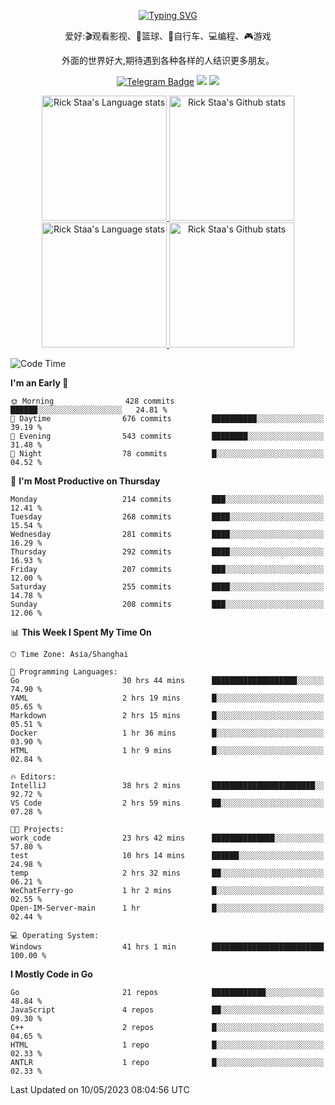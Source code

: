 <div align="center"> 

[![Typing SVG](https://readme-typing-svg.herokuapp.com?size=25&duration=2500&color=eeeeee&vCenter=true&width=200&height=40&lines=Hi+there+%F0%9F%91%8B%F0%9F%8F%BB;I'm+DanBai)](https://git.io/typing-svg)

爱好:🎬观看影视、🏀篮球、🚴自行车、💻编程、🎮游戏

外面的世界好大,期待遇到各种各样的人结识更多朋友。

[![Telegram Badge](https://img.shields.io/badge/-Telegram-blue?style=flat&logo=Telegram&logoColor=white)](https://t.me/danbai9420) 
[![](https://img.shields.io/badge/-Blog-brightgreen?style=flat&logo=Blogger&logoColor=white)](https://p00q.cn)
[![](https://img.shields.io/badge/-Email-red?style=flat&logo=Mail.Ru&logoColor=white)](mailto:danbai@88.com)
</div>

<!-- Light Mode -->
<div align="center"> 
<a href="https://github.com/anuraghazra/github-readme-stats#gh-light-mode-only">
<img height=200 src="https://github-readme-stats-git-master-rstaa-rickstaa.vercel.app/api/top-langs/?username=danbai225&layout=compact&langs_count=10&hide_border=1&role=OWNER,COLLABORATOR#gh-light-mode-only" alt="Rick Staa's Language stats" />
</a>
<a href="https://github.com/anuraghazra/github-readme-stats#gh-light-mode-only">
<img height=200 src="https://github-readme-stats-git-master-rstaa-rickstaa.vercel.app/api?username=danbai225&show_icons=true&count_private=true&line_height=28&hide_border=1&include_all_commits=true&card_width=450&role=OWNER,COLLABORATOR&exclude_repo=github-readme-stats#gh-light-mode-only" alt="Rick Staa's Github stats" />
</a>
</div>

<!-- Dark Mode -->
<div align="center"> 
<a href="https://github.com/anuraghazra/github-readme-stats#gh-dark-mode-only">
<img height=200 src="https://github-readme-stats-git-master-rstaa-rickstaa.vercel.app/api/top-langs/?username=danbai225&layout=compact&langs_count=10&hide_border=1&role=OWNER,COLLABORATOR&theme=github_dark#gh-dark-mode-only" alt="Rick Staa's Language stats" />
</a>
<a href="https://github.com/anuraghazra/github-readme-stats#gh-dark-mode-only">
<img height=200 src="https://github-readme-stats-git-master-rstaa-rickstaa.vercel.app/api?username=danbai225&show_icons=true&count_private=true&line_height=28&hide_border=1&include_all_commits=true&card_width=450&role=OWNER,COLLABORATOR&exclude_repo=github-readme-stats&theme=github_dark#gh-dark-mode-only" alt="Rick Staa's Github stats" />
</a>
</div>

<!--START_SECTION:waka-->
![Code Time](http://img.shields.io/badge/Code%20Time-292%20hrs%2012%20mins-blue)

**I'm an Early 🐤** 

```text
🌞 Morning                428 commits         ██████░░░░░░░░░░░░░░░░░░░   24.81 % 
🌆 Daytime                676 commits         ██████████░░░░░░░░░░░░░░░   39.19 % 
🌃 Evening                543 commits         ████████░░░░░░░░░░░░░░░░░   31.48 % 
🌙 Night                  78 commits          █░░░░░░░░░░░░░░░░░░░░░░░░   04.52 % 
```
📅 **I'm Most Productive on Thursday** 

```text
Monday                   214 commits         ███░░░░░░░░░░░░░░░░░░░░░░   12.41 % 
Tuesday                  268 commits         ████░░░░░░░░░░░░░░░░░░░░░   15.54 % 
Wednesday                281 commits         ████░░░░░░░░░░░░░░░░░░░░░   16.29 % 
Thursday                 292 commits         ████░░░░░░░░░░░░░░░░░░░░░   16.93 % 
Friday                   207 commits         ███░░░░░░░░░░░░░░░░░░░░░░   12.00 % 
Saturday                 255 commits         ████░░░░░░░░░░░░░░░░░░░░░   14.78 % 
Sunday                   208 commits         ███░░░░░░░░░░░░░░░░░░░░░░   12.06 % 
```


📊 **This Week I Spent My Time On** 

```text
🕑︎ Time Zone: Asia/Shanghai

💬 Programming Languages: 
Go                       30 hrs 44 mins      ███████████████████░░░░░░   74.90 % 
YAML                     2 hrs 19 mins       █░░░░░░░░░░░░░░░░░░░░░░░░   05.65 % 
Markdown                 2 hrs 15 mins       █░░░░░░░░░░░░░░░░░░░░░░░░   05.51 % 
Docker                   1 hr 36 mins        █░░░░░░░░░░░░░░░░░░░░░░░░   03.90 % 
HTML                     1 hr 9 mins         █░░░░░░░░░░░░░░░░░░░░░░░░   02.84 % 

🔥 Editors: 
IntelliJ                 38 hrs 2 mins       ███████████████████████░░   92.72 % 
VS Code                  2 hrs 59 mins       ██░░░░░░░░░░░░░░░░░░░░░░░   07.28 % 

🐱‍💻 Projects: 
work_code                23 hrs 42 mins      ██████████████░░░░░░░░░░░   57.80 % 
test                     10 hrs 14 mins      ██████░░░░░░░░░░░░░░░░░░░   24.98 % 
temp                     2 hrs 32 mins       ██░░░░░░░░░░░░░░░░░░░░░░░   06.21 % 
WeChatFerry-go           1 hr 2 mins         █░░░░░░░░░░░░░░░░░░░░░░░░   02.55 % 
Open-IM-Server-main      1 hr                █░░░░░░░░░░░░░░░░░░░░░░░░   02.44 % 

💻 Operating System: 
Windows                  41 hrs 1 min        █████████████████████████   100.00 % 
```

**I Mostly Code in Go** 

```text
Go                       21 repos            ████████████░░░░░░░░░░░░░   48.84 % 
JavaScript               4 repos             ██░░░░░░░░░░░░░░░░░░░░░░░   09.30 % 
C++                      2 repos             █░░░░░░░░░░░░░░░░░░░░░░░░   04.65 % 
HTML                     1 repo              █░░░░░░░░░░░░░░░░░░░░░░░░   02.33 % 
ANTLR                    1 repo              █░░░░░░░░░░░░░░░░░░░░░░░░   02.33 % 
```




 Last Updated on 10/05/2023 08:04:56 UTC
<!--END_SECTION:waka-->
